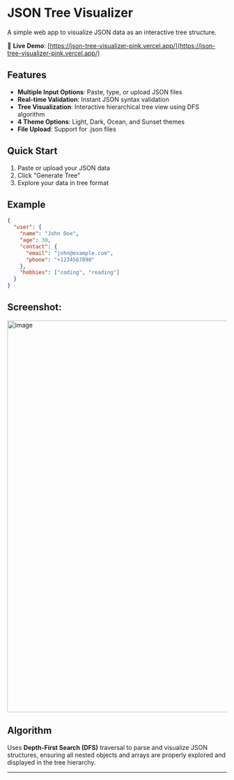 # JSON Tree Visualizer

A simple web app to visualize JSON data as an interactive tree structure.

🔗 **Live Demo**: [https://json-tree-visualizer-pink.vercel.app/](https://json-tree-visualizer-pink.vercel.app/)

## Features

- **Multiple Input Options**: Paste, type, or upload JSON files
- **Real-time Validation**: Instant JSON syntax validation
- **Tree Visualization**: Interactive hierarchical tree view using DFS algorithm
- **4 Theme Options**: Light, Dark, Ocean, and Sunset themes
- **File Upload**: Support for .json files

## Quick Start

1. Paste or upload your JSON data
2. Click "Generate Tree"
3. Explore your data in tree format

## Example

```json
{
  "user": {
    "name": "John Doe",
    "age": 30,
    "contact": {
      "email": "john@example.com",
      "phone": "+1234567890"
    },
    "hobbies": ["coding", "reading"]
  }
}
```

## Screenshot:
<img width="1886" height="898" alt="image" src="https://github.com/user-attachments/assets/46881fb5-1dc6-47a0-85c2-06ca239c3dd2" />


## Algorithm

Uses **Depth-First Search (DFS)** traversal to parse and visualize JSON structures, ensuring all nested objects and arrays are properly explored and displayed in the tree hierarchy.

---
